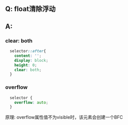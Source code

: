 ## Q: float清除浮动

## A:


### clear: both
```css
  selector::after{
    content: '';
    display: block;
    height: 0;
    clear: both;
  }
```


### overflow
```css
  selector {
    overflow: auto;
  }
```

原理: overflow属性值不为visible时，该元素会创建一个BFC